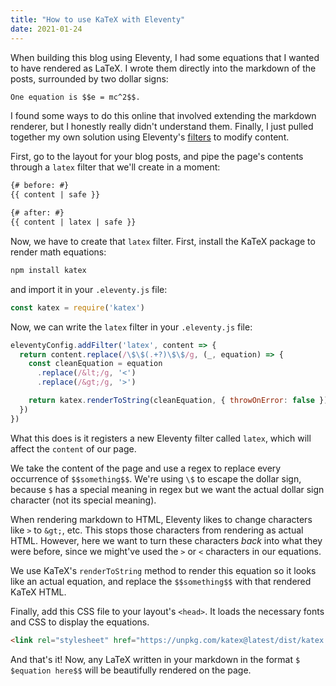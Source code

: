 ```yaml
---
title: "How to use KaTeX with Eleventy"
date: 2021-01-24
---
```

<!-- This post uses zero width spacers between the $​$ and {​{ characters so they won't be misinterpreted by Eleventy as equations or Nunjucks. -->

When building this blog using Eleventy, I had some equations that I wanted to have rendered as LaTeX. I wrote them directly into the markdown of the posts, surrounded by two dollar signs:

```markdown
One equation is $​$e = mc^2$$.
```

I found some ways to do this online that involved extending the markdown renderer, but I honestly really didn't understand them. Finally, I just pulled together my own solution using Eleventy's [filters](https://www.11ty.dev/docs/filters/) to modify content.

First, go to the layout for your blog posts, and pipe the page's contents through a `latex` filter that we'll create in a moment:

```html
{# before: #}
{​{ content | safe }}

{# after: #}
{​{ content | latex | safe }}
```

Now, we have to create that `latex` filter. First, install the KaTeX package to render math equations:

```bash
npm install katex
```

and import it in your `.eleventy.js` file:

```javascript
const katex = require('katex')
```

Now, we can write the `latex` filter in your `.eleventy.js` file:

```javascript
eleventyConfig.addFilter('latex', content => {
  return content.replace(/\$\$(.+?)\$\$/g, (_, equation) => {
    const cleanEquation = equation
      .replace(/&lt;/g, '<')
      .replace(/&gt;/g, '>')

    return katex.renderToString(cleanEquation, { throwOnError: false })
  })
})
```

What this does is it registers a new Eleventy filter called `latex`, which will affect the `content` of our page.

We take the content of the page and use a regex to replace every occurrence of `$$something$​$`. We're using `\$` to escape the dollar sign, because `$` has a special meaning in regex but we want the actual dollar sign character (not its special meaning).

When rendering markdown to HTML, Eleventy likes to change characters like `>` to `&gt;`, etc. This stops those characters from rendering as actual HTML. However, here we want to turn these characters _back_ into what they were before, since we might've used the `>` or `<` characters in our equations.

We use KaTeX's `renderToString` method to render this equation so it looks like an actual equation, and replace the `$​$something$$` with that rendered KaTeX HTML.

Finally, add this CSS file to your layout's `<head>`. It loads the necessary fonts and CSS to display the equations.

```html
<link rel="stylesheet" href="https://unpkg.com/katex@latest/dist/katex.min.css" />
```

And that's it! Now, any LaTeX written in your markdown in the format `$​$equation here$$` will be beautifully rendered on the page.